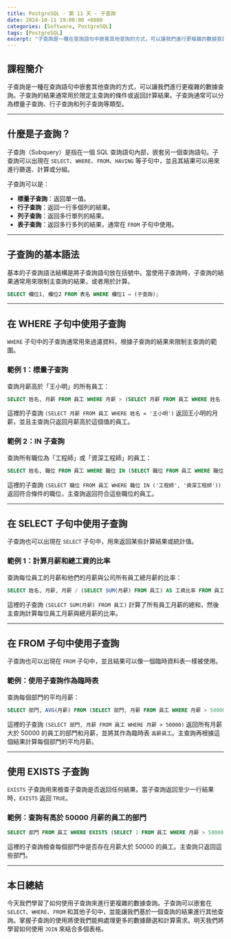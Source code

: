 ```yaml
---
title: PostgreSQL - 第 11 天 - 子查詢
date: 2024-10-11 19:00:00 +0800
categories: [Software, PostgreSQL]
tags: [PostgreSQL] 
excerpt: "子查詢是一種在查詢語句中嵌套其他查詢的方式，可以讓我們進行更複雜的數據查詢。子查詢的結果通常用於限定主查詢的條件或返回計算結果。子查詢通常可以分為標量子查詢、行子查詢和列子查詢等類型。"
---
```


## 課程簡介
子查詢是一種在查詢語句中嵌套其他查詢的方式，可以讓我們進行更複雜的數據查詢。子查詢的結果通常用於限定主查詢的條件或返回計算結果。子查詢通常可以分為標量子查詢、行子查詢和列子查詢等類型。

---

## 什麼是子查詢？

子查詢（Subquery）是指在一個 SQL 查詢語句內部，嵌套另一個查詢語句。子查詢可以出現在 `SELECT`、`WHERE`、`FROM`、`HAVING` 等子句中，並且其結果可以用來進行篩選、計算或分組。

子查詢可以是：
- **標量子查詢**：返回單一值。
- **行子查詢**：返回一行多個列的結果。
- **列子查詢**：返回多行單列的結果。
- **表子查詢**：返回多行多列的結果，通常在 `FROM` 子句中使用。

---

## 子查詢的基本語法

基本的子查詢語法結構是將子查詢語句放在括號中。當使用子查詢時，子查詢的結果通常用來限制主查詢的結果，或者用於計算。

```sql
SELECT 欄位1, 欄位2 FROM 表名 WHERE 欄位1 = (子查詢);
```

---

## 在 WHERE 子句中使用子查詢

`WHERE` 子句中的子查詢通常用來過濾資料，根據子查詢的結果來限制主查詢的範圍。

### 範例 1：標量子查詢

查詢月薪高於「王小明」的所有員工：

```sql
SELECT 姓名, 月薪 FROM 員工 WHERE 月薪 > (SELECT 月薪 FROM 員工 WHERE 姓名 = '王小明');
```

這裡的子查詢 `(SELECT 月薪 FROM 員工 WHERE 姓名 = '王小明')` 返回王小明的月薪，並且主查詢只返回月薪高於這個值的員工。

### 範例 2：IN 子查詢

查詢所有職位為「工程師」或「資深工程師」的員工：

```sql
SELECT 姓名, 職位 FROM 員工 WHERE 職位 IN (SELECT 職位 FROM 員工 WHERE 職位 IN ('工程師', '資深工程師'));
```

這裡的子查詢 `(SELECT 職位 FROM 員工 WHERE 職位 IN ('工程師', '資深工程師'))` 返回符合條件的職位，主查詢返回符合這些職位的員工。

---

## 在 SELECT 子句中使用子查詢

子查詢也可以出現在 `SELECT` 子句中，用來返回某些計算結果或統計值。

### 範例 1：計算月薪和總工資的比率

查詢每位員工的月薪和他們的月薪與公司所有員工總月薪的比率：

```sql
SELECT 姓名, 月薪, 月薪 / (SELECT SUM(月薪) FROM 員工) AS 工資比率 FROM 員工;
```

這裡的子查詢 `(SELECT SUM(月薪) FROM 員工)` 計算了所有員工月薪的總和，然後主查詢計算每位員工月薪與總月薪的比率。

---

## 在 FROM 子句中使用子查詢

子查詢也可以出現在 `FROM` 子句中，並且結果可以像一個臨時資料表一樣被使用。

### 範例：使用子查詢作為臨時表

查詢每個部門的平均月薪：

```sql
SELECT 部門, AVG(月薪) FROM (SELECT 部門, 月薪 FROM 員工 WHERE 月薪 > 50000) AS 高薪員工 GROUP BY 部門;
```

這裡的子查詢 `(SELECT 部門, 月薪 FROM 員工 WHERE 月薪 > 50000)` 返回所有月薪大於 50000 的員工的部門和月薪，並將其作為臨時表 `高薪員工`。主查詢再根據這個結果計算每個部門的平均月薪。

---

## 使用 EXISTS 子查詢

`EXISTS` 子查詢用來檢查子查詢是否返回任何結果。當子查詢返回至少一行結果時，`EXISTS` 返回 `TRUE`。

### 範例：查詢有高於 50000 月薪的員工的部門

```sql
SELECT 部門 FROM 員工 WHERE EXISTS (SELECT 1 FROM 員工 WHERE 月薪 > 50000 AND 部門 = 員工.部門);
```

這裡的子查詢檢查每個部門中是否存在月薪大於 50000 的員工。主查詢只返回這些部門。

---

## 本日總結
今天我們學習了如何使用子查詢來進行更複雜的數據查詢。子查詢可以嵌套在 `SELECT`、`WHERE`、`FROM` 和其他子句中，並能讓我們基於一個查詢的結果進行其他查詢。掌握子查詢的使用將使我們能夠處理更多的數據篩選和計算需求。明天我們將學習如何使用 `JOIN` 來結合多個表格。
